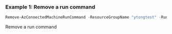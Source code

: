 ### Example 1: Remove a run command
```powershell
Remove-AzConnectedMachineRunCommand -ResourceGroupName "ytongtest" -RunCommandName "myRunCommand" -MachineName "testmachine"
```

Remove a run command
